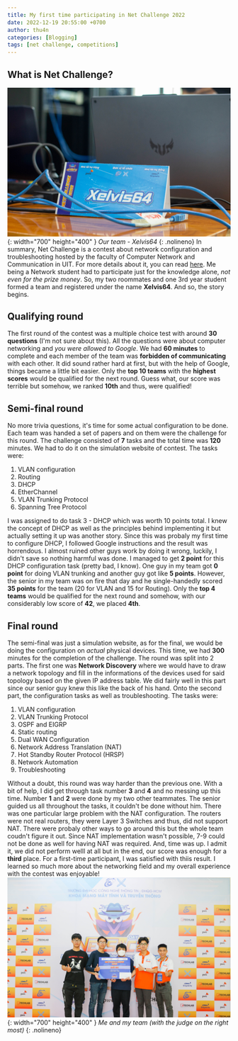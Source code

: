 ```yaml
---
title: My first time participating in Net Challenge 2022
date: 2022-12-19 20:55:00 +0700
author: thu4n
categories: [Blogging]
tags: [net challenge, competitions]
---
```

## What is Net Challenge?
![img](/assets/img/other/netChallenge1.JPG){: width="700" height="400" }
_Our team - Xelvis64_
{: .nolineno}
In summary, Net Challenge is a contest about network configuration and troubleshooting hosted by the faculty of Computer Network and Communication in UIT. For more details about it, you can read [here](https://www.uit.edu.vn/net-challenge-2022-chinh-thuc-mo-dang-ky).
Me being a Network student had to participate just for the knowledge alone, *not even for the prize money*. So, my two roommates and one 3rd year student formed a team and registered under the name **Xelvis64**.
And so, the story begins.
## Qualifying round
The first round of the contest was a multiple choice test with around **30 questions** (I'm not sure about this). All the questions were about computer networking and *you were allowed to Google*. We had **60 minutes** to complete and each member of the team was **forbidden of communicating** with each other. It did sound rather hard at first, but with the help of Google, things became a little bit easier.
Only the **top 10 teams** with the **highest scores** would be qualified for the next round. Guess what, our score was terrible but somehow, we ranked **10th** and thus, were qualified!
## Semi-final round
No more trivia questions, it's time for some actual configuration to be done. Each team was handed a set of papers and on them were the challenge for this round. The challenge consisted of **7** tasks and the total time was **120** minutes. We had to do it on the simulation website of contest. The tasks were:

1. VLAN configuration
2. Routing
3. DHCP
4. EtherChannel
5. VLAN Trunking Protocol
6. Spanning Tree Protocol

I was assigned to do task 3 - DHCP which was worth 10 points total. I knew the concept of DHCP as well as the principles behind implementing it but actually setting it up was another story. Since this was probaly my first time to configure DHCP, I followed Google instructions and the result was horrendous. I almost ruined other guys work by doing it wrong, luckily, I didn't save so nothing harmful was done. I managed to get **2 point** for this DHCP configuration task (pretty bad, I know).
One guy in my team got **0 point** for doing VLAN trunking and another guy got like **5 points**. However, the senior in my team was on fire that day and he single-handedly scored **35 points** for the team (20 for VLAN and 15 for Routing). Only the **top 4 teams** would be qualified for the next round and somehow, with our considerably low score of **42**, we placed **4th**.
## Final round
The semi-final was just a simulation website, as for the final, we would be doing the configuration on *actual* physical devices. This time, we had **300** minutes for the completion of the challenge. The round was split into 2 parts.
The first one was **Network Discovery** where we would have to draw a network topology and fill in the informations of the devices used for said topology based on the given IP address table. We did fairly well in this part since our senior guy knew this like the back of his hand.
Onto the second part, the configuration tasks as well as troubleshooting. The tasks were:

1. VLAN configuration
2. VLAN Trunking Protocol
3. OSPF and EIGRP
4. Static routing
5. Dual WAN Configuration
6. Network Address Translation (NAT)
7. Hot Standby Router Protocol (HRSP)
8. Network Automation
9. Troubleshooting

Without a doubt, this round was way harder than the previous one. With a bit of help, I did get through task number **3** and **4** and no messing up this time. Number **1** and **2** were done by my two other teammates. The senior guided us all throughout the tasks, it couldn't be done without him. There was one particular large problem with the NAT configuration. The routers were not real routers, they were Layer 3 Switches and thus, did not support NAT. There were probaly other ways to go around this but the whole team coudn't figure it out. Since NAT implementation wasn't possible, 7-9 could not be done as well for having NAT was required. And, time was up.
I admit it, we did not perform welll at all but in the end, our score was enough for a **third** place. For a first-time participant, I was satisfied with thiis result. I learned so much more about the networking field and my overall experience with the contest was enjoyable!
![img](/assets/img/other/netChallenge2.JPG){: width="700" height="400" }
_Me and my team (with the judge on the right most)_
{: .nolineno}